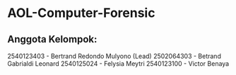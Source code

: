 # AOL-Computer-Forensic

## Anggota Kelompok:
2540123403 - Bertrand Redondo Mulyono (Lead)
2502064303 - Betrand Gabrialdi Leonard
2540125024 - Felysia Meytri
2540123100 - Victor Benaya

